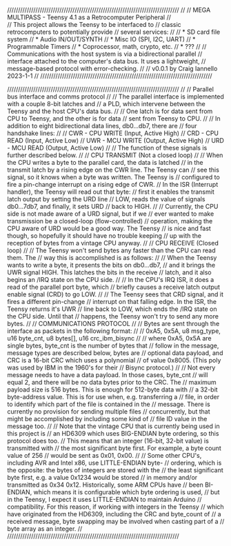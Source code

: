 ///////////////////////////////////////////////////////////////////////////////
//
//  MEGA MULTIPASS - Teensy 4.1 as a Retrocomputer Peripheral
//  
//      This project allows the Teensy to be interfaced to 
//      classic retrocomputers to potentially provide 
//      several services:
//
//        * SD card file system
//        * Audio IN/OUT/SYNTH
//        * Misc IO (SPI, I2C, UART)
//        * Programmable Timers
//        * Coprocessor, math, crypto, etc.
//        * ???
//
//  Communications with the host system is via a bidirectional parallel 
//  interface attached to the computer's data bus. It uses a lightweight, 
//  message-based protocol with error-checking. 
//
// v0.0.1 by Craig Iannello 2023-1-1
//
///////////////////////////////////////////////////////////////////////////////

///////////////////////////////////////////////////////////////////////////////
//
// Parallel bus interface and comms protocol
//
// The parallel interface is implemented with a couple 8-bit latches and
// a PLD, which intervene between the Teensy and the host CPU's data bus.
//
// One latch is for data sent from CPU to Teensy, and the other is for data
// sent from Teensy to CPU.
//
// In addition to eight bidirectional data lines, db0...db7, there are
// four handshake lines:
// 
//    CWR - CPU WRITE (Input,  Active High)
//    CRD - CPU READ  (Input,  Active Low)
//    UWR - MCU WRITE (Output, Active High)
//    URD - MCU READ  (Output, Active Low)
//
//    The function of these signals is further described below.
//
// CPU TRANSMIT (Not a closed loop)
//
// When the CPU writes a byte to the parallel card, the data is latched 
// in the transmit latch by a rising edge on the CWR line. The Teensy can
// see this signal, so it knows when a byte was written. The Teensy is
// configured to fire a pin-change interrupt on a rising edge of CWR.
// In the ISR (Interrupt handler), the Teensy will read out that byte:
// first it enables the transmit latch output by setting the URD line
// LOW, reads the value of signals db0...7db7, and finally, it sets URD
// back to HIGH.
//
// Currently, the CPU side is not made aware of a URD signal, but if we 
// ever wanted to make transmission be a closed-loop (flow-controlled) 
// operation, making the CPU aware of URD would be a good way. The Teensy 
// is nice and fast though, so hopefully it should have no trouble keeping 
// up with the reception of bytes from a vintage CPU anyway.
//
// CPU RECEIVE (Closed loop)
//
// The Teensy won't send bytes any faster than the CPU can read them. The 
// way this is accomplished is as follows:
//
// When the Teensy wants to write a byte, it presents the bits on db0...db7,
// and it brings the UWR signal HIGH. This latches the bits in the receive 
// latch, and it also begins an /IRQ state on the CPU side. 
//
// In the CPU's IRQ ISR, it does a read of the parallel port byte, which
// briefly causes a receive latch output enable signal (CRD) to go LOW.
//
// The Teensy sees that CRD signal, and it fires a different pin-change 
// interrupt on that falling edge. In the ISR, the Teensy returns it's UWR 
// line back to LOW, which ends the /IRQ state on the CPU side. Until that
// happens, the Teensy won't try to send any more bytes.
//
// COMMUNICATIONS PROTOCOL
//
// Bytes are sent through the interface as packets in the following format:
//
// 0xA5, 0x5A, u8 msg_type, u16 byte_cnt, u8 bytes[], u16 crc_ibm_bisync
//
// where 0xA5, 0x5A are single bytes, byte_cnt is the number of bytes that
// follow in the message, message types are described below, bytes are
// optional data payload, and CRC is a 16-bit CRC which uses a polynomial 
// of value 0x8005. (This poly was used by IBM in the 1960's for their 
// Bisync protocol.)
// 
// Not every message needs to have a data payload. In those cases, byte_cnt 
// will equal 2, and there will be no data bytes prior to the CRC. The 
// maximum payload size is 516 bytes. This is enough for 512-byte data with
// a 32-bit byte-address value. This is for use when, e.g. transferring a 
// file, in order to identify which part of the file is contained in the 
// message. There is currently no provision for sending multiple files 
// concurrently, but that might be accomplished by including some kind of 
// file ID value in the message too.
//
// Note that the vintage CPU that is currently being used in this project is
// an HD6309 which uses BIG-ENDIAN byte ordering, so this protocol does too.
// This means that an integer (16-bit, 32-bit value) is transmitted with 
// the most significant byte first. For example, a byte count value of 256
// would be sent as 0x01, 0x00. 
//
// Some other CPU's, including AVR and Intel x86, use LITTLE-ENDIAN byte-
// ordering, which is the opposite: the bytes of integers are stored with the
// the least significant byte first, e.g. a value 0x1234 would be stored 
// in memory and/or transmitted as 0x34 0x12. Historically, some ARM CPUs have 
// been BI-ENDIAN, which means it is configurable which byte ordering is used, 
// but in the Teensy, I expect it uses LITTLE-ENDIAN to maintain Arduino 
// compatibility.  For this reason, if working with integers in the Teensy 
// which have originated from the HD6309, including the CRC and byte_count of 
// a received message, byte swapping may be involved when casting part of a 
// byte array as an integer.
//
///////////////////////////////////////////////////////////////////////////////
